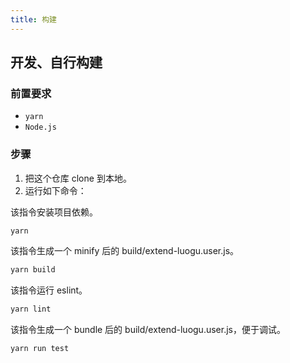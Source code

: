 ```yaml
---
title: 构建
---
```


## 开发、自行构建

### 前置要求

- `yarn`
- `Node.js`

### 步骤

1. 把这个仓库 clone 到本地。
2. 运行如下命令：

该指令安装项目依赖。

```bash
yarn
```

该指令生成一个 minify 后的 build/extend-luogu.user.js。

```bash
yarn build
```

该指令运行 eslint。

```bash
yarn lint
```

该指令生成一个 bundle 后的 build/extend-luogu.user.js，便于调试。

```bash
yarn run test
```
